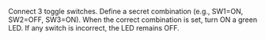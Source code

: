 Connect 3 toggle switches.
Define a secret combination (e.g., SW1=ON, SW2=OFF, SW3=ON).
When the correct combination is set, turn ON a green LED.
If any switch is incorrect, the LED remains OFF.
